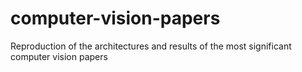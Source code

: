 # computer-vision-papers
Reproduction of the architectures and results of the most significant computer vision papers
